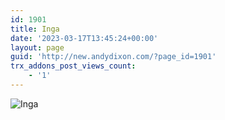 ```yaml
---
id: 1901
title: Inga
date: '2023-03-17T13:45:24+00:00'
layout: page
guid: 'http://new.andydixon.com/?page_id=1901'
trx_addons_post_views_count:
    - '1'
---
```


![Inga](https://i0.wp.com/assets.g8x2.ldn.idrivee2-23.com/posters/Inga%2001.jpg?w=1200&ssl=1 "Inga")